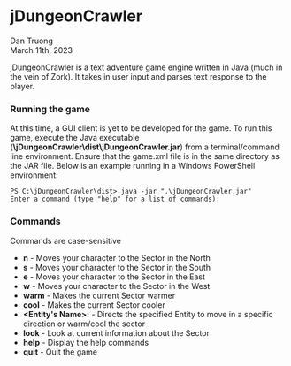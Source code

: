 # jDungeonCrawler
Dan Truong  
March 11th, 2023

jDungeonCrawler is a text adventure game engine written in Java (much in the vein of Zork). It takes in user input and parses text response to the player.

### Running the game

At this time, a GUI client is yet to be developed for the game. To run this
game, execute the Java executable (**\jDungeonCrawler\dist\jDungeonCrawler.jar**) from a terminal/command line environment. Ensure that the game.xml file is in the same directory as the JAR file.
Below is an example running in a Windows PowerShell environment:

```
PS C:\jDungeonCrawler\dist> java -jar ".\jDungeonCrawler.jar"
Enter a command (type "help" for a list of commands):
```

### Commands

Commands are case-sensitive

- **n** - Moves your character to the Sector in the North
- **s** - Moves your character to the Sector in the South
- **e** - Moves your character to the Sector in the East
- **w** - Moves your character to the Sector in the West
- **warm** - Makes the current Sector warmer
- **cool** - Makes the current Sector cooler
- **<Entity's Name>:<action>** - Directs the specified Entity to move in a specific direction or warm/cool the sector
- **look** - Look at current information about the Sector
- **help** - Display the help commands
- **quit** - Quit the game
